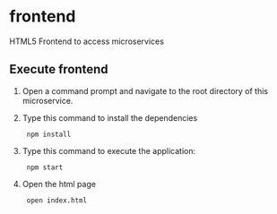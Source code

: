 # frontend
HTML5 Frontend to access microservices

Execute frontend
---------------

1. Open a command prompt and navigate to the root directory of this microservice.
2. Type this command to install the dependencies

        npm install

3. Type this command to execute the application:

		npm start

4. Open the html page

        open index.html

